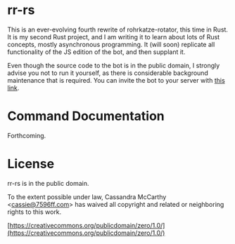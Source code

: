 # rr-rs

This is an ever-evolving fourth rewrite of rohrkatze-rotator, this time in Rust. It is my second
Rust project, and I am writing it to learn about lots of Rust concepts, mostly asynchronous
programming. It (will soon) replicate all functionality of the JS edition of the bot, and then
supplant it.

Even though the source code to the bot is in the public domain, I strongly advise you not to run it
yourself, as there is considerable background maintenance that is required. You can invite the bot
to your server with [this link](https://discordapp.com/oauth2/authorize?client_id=254387001556598785&permissions=268435488&scope=bot).

# Command Documentation

Forthcoming.

# License

rr-rs is in the public domain.

To the extent possible under law, Cassandra McCarthy \<cassie@7596ff.com\>
has waived all copyright and related or neighboring rights to this work.

[https://creativecommons.org/publicdomain/zero/1.0/](https://creativecommons.org/publicdomain/zero/1.0/)


